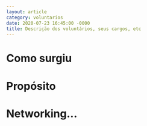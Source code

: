 ```yaml
---
layout: article
category: voluntarios
date: 2020-07-23 16:45:00 -0000
title: Descrição dos voluntários, seus cargos, etc
---
```


# Como surgiu

# Propósito

# Networking...

